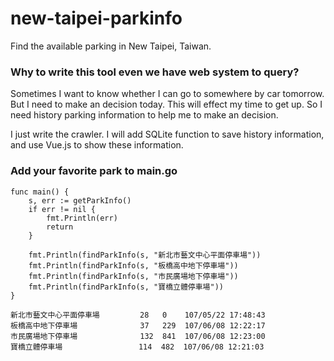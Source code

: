 # new-taipei-parkinfo
Find the available parking in New Taipei, Taiwan.


### Why to write this tool even we have web system to query?
Sometimes I want to know whether I can go to somewhere by car tomorrow. But I need to make an decision today. This will effect my time to get up. So I need history parking information to help me to make an decision. 

I just write the crawler. I will add SQLite function to save history information, and use Vue.js to show these information.

### Add your favorite park to main.go
```
func main() {
    s, err := getParkInfo()
    if err != nil {
        fmt.Println(err)
        return
    }

    fmt.Println(findParkInfo(s, "新北市藝文中心平面停車場"))
    fmt.Println(findParkInfo(s, "板橋高中地下停車場"))
    fmt.Println(findParkInfo(s, "市民廣場地下停車場"))
    fmt.Println(findParkInfo(s, "寶橋立體停車場"))
}
```
```
新北市藝文中心平面停車場         28   0    107/05/22 17:48:43
板橋高中地下停車場              37   229  107/06/08 12:22:17
市民廣場地下停車場              132  841  107/06/08 12:23:00
寶橋立體停車場                 114  482  107/06/08 12:21:03
```
